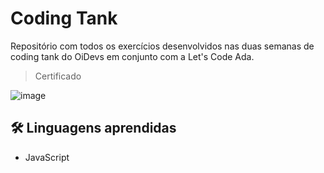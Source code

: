 # Coding Tank

Repositório com todos os exercícios desenvolvidos nas duas semanas de coding tank do OiDevs em conjunto com a Let's Code Ada.

> Certificado

![image](https://user-images.githubusercontent.com/24790794/192404462-e0299595-9b88-41e8-973b-0c81eb3fe731.png)

## 🛠 Linguagens aprendidas

- JavaScript
